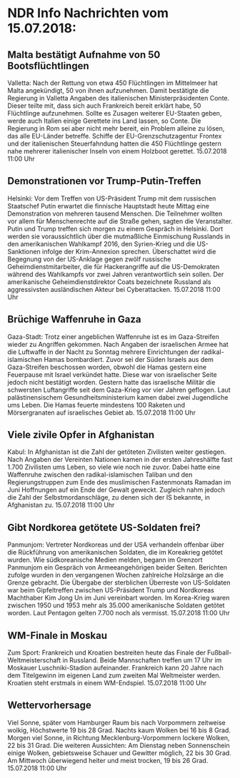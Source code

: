 # NDR Info Nachrichten vom 15.07.2018:


## Malta bestätigt Aufnahme von 50 Bootsflüchtlingen
Valletta: Nach der Rettung von etwa 450 Flüchtlingen im Mittelmeer hat Malta angekündigt, 50 von ihnen aufzunehmen. Damit bestätigte die Regierung in Valletta Angaben des italienischen Ministerpräsidenten Conte. Dieser teilte mit, dass sich auch Frankreich bereit erklärt habe, 50 Flüchtlinge aufzunehmen. Sollte es Zusagen weiterer EU-Staaten geben, werde auch Italien einige Gerettete ins Land lassen, so Conte. Die Regierung in Rom sei aber nicht mehr bereit, ein Problem alleine zu lösen, das alle EU-Länder betreffe. Schiffe der EU-Grenzschutzagentur Frontex und der italienischen Steuerfahndung hatten die 450 Flüchtlinge gestern nahe mehrerer italienischer Inseln von einem Holzboot gerettet. 15.07.2018 11:00 Uhr 

## Demonstrationen vor Trump-Putin-Treffen
Helsinki: Vor dem Treffen von US-Präsident Trump mit dem russischen Staatschef Putin erwartet die finnische Hauptstadt heute Mittag eine Demonstration von mehreren tausend Menschen. Die Teilnehmer wollten vor allem für Menschenrechte auf die Straße gehen, sagten die Veranstalter. Putin und Trump treffen sich morgen zu einem Gespräch in Helsinki. Dort werden sie voraussichtlich über die mutmaßliche Einmischung Russlands in den amerikanischen Wahlkampf 2016, den Syrien-Krieg und die US-Sanktionen infolge der Krim-Annexion sprechen. Überschattet wird die Begegnung von der US-Anklage gegen zwölf russische Geheimdienstmitarbeiter, die für Hackerangriffe auf die US-Demokraten während des Wahlkampfs vor zwei Jahren verantwortlich sein sollen. Der amerikanische Geheimdienstdirektor Coats bezeichnete Russland als aggressivsten ausländischen Akteur bei Cyberattacken. 15.07.2018 11:00 Uhr 

## Brüchige Waffenruhe in Gaza
Gaza-Stadt: Trotz einer angeblichen Waffenruhe ist es im Gaza-Streifen wieder zu Angriffen gekommen. Nach Angaben der israelischen Armee hat die Luftwaffe in der Nacht zu Sonntag mehrere Einrichtungen der radikal-islamischen Hamas bombardiert. Zuvor sei der Süden Israels aus dem Gaza-Streifen beschossen worden, obwohl die Hamas gestern eine Feuerpause mit Israel verkündet hatte. Diese war von israelischer Seite jedoch nicht bestätigt worden. Gestern hatte das israelische Militär die schwersten Luftangriffe seit dem Gaza-Krieg vor vier Jahren geflogen. Laut palästinensischem Gesundheitsministerium kamen dabei zwei Jugendliche ums Leben. Die Hamas feuerte mindestens 100 Raketen und Mörsergranaten auf israelisches Gebiet ab. 15.07.2018 11:00 Uhr 

## Viele zivile Opfer in Afghanistan
Kabul: In Afghanistan ist die Zahl der getöteten Zivilisten weiter gestiegen. Nach Angaben der Vereinten Nationen kamen in der ersten Jahreshälfte fast 1.700 Zivilisten ums Leben, so viele wie noch nie zuvor. Dabei hatte eine Waffenruhe zwischen den radikal-islamischen Taliban und den Regierungstruppen zum Ende des muslimischen Fastenmonats Ramadan im Juni Hoffnungen auf ein Ende der Gewalt geweckt. Zugleich nahm jedoch die Zahl der Selbstmordanschläge, zu denen sich der IS bekannte, in Afghanistan zu. 15.07.2018 11:00 Uhr 

## Gibt Nordkorea getötete US-Soldaten frei?
Panmunjom:		Vertreter Nordkoreas und der USA verhandeln offenbar über die Rückführung von amerikanischen Soldaten, die im Koreakrieg getötet wurden. Wie südkoreanische Medien melden, begann im Grenzort Panmunjom ein Gespräch von Armeeangehörigen beider Seiten. Berichten zufolge wurden in den vergangenen Wochen zahlreiche Holzsärge an die Grenze gebracht. Die Übergabe der sterblichen Überreste von US-Soldaten war beim Gipfeltreffen zwischen US-Präsident Trump und Nordkoreas Machthaber Kim Jong Un im Juni vereinbart worden. Im Korea-Krieg waren zwischen 1950 und 1953 mehr als 35.000 amerikanische Soldaten getötet worden. Laut Pentagon gelten 7.700 noch als vermisst. 15.07.2018 11:00 Uhr 

## WM-Finale in Moskau
Zum Sport: Frankreich und Kroatien bestreiten heute das Finale der Fußball-Weltmeisterschaft in Russland. Beide Mannschaften treffen um 17 Uhr im Moskauer Luschniki-Stadion aufeinander. Frankreich kann 20 Jahre nach dem Titelgewinn im eigenen Land zum zweiten Mal Weltmeister werden. Kroatien steht erstmals in einem WM-Endspiel. 15.07.2018 11:00 Uhr 

## Wettervorhersage
Viel Sonne, später vom Hamburger Raum bis nach Vorpommern zeitweise wolkig, Höchstwerte 19 bis 28 Grad. Nachts kaum Wolken bei 16 bis 8 Grad. Morgen viel Sonne, in Richtung Mecklenburg-Vorpommern lockere Wolken, 22 bis 31 Grad. Die weiteren Aussichten: Am Dienstag neben Sonnenschein einige Wolken, gebietsweise Schauer und Gewitter möglich, 22 bis 30 Grad. Am Mittwoch überwiegend heiter und meist trocken, 19 bis 26 Grad. 15.07.2018 11:00 Uhr 
